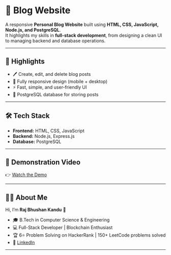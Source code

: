 # 📝 Blog Website  

A responsive **Personal Blog Website** built using **HTML, CSS, JavaScript, Node.js, and PostgreSQL**.  
It highlights my skills in **full-stack development**, from designing a clean UI to managing backend and database operations.  

---

## 🚀 Highlights  
- 🖊️ Create, edit, and delete blog posts  
- 📱 Fully responsive design (mobile + desktop)  
- ⚡ Fast, simple, and user-friendly UI  
- 💾 PostgreSQL database for storing posts  

---

## 🛠 Tech Stack  
- **Frontend:** HTML, CSS, JavaScript  
- **Backend:** Node.js, Express.js  
- **Database:** PostgreSQL  

---
## 🎥 Demonstration Video  
👉 [Watch the Demo](https://drive.google.com/file/d/1xN-PtOgwpmqG1jfE7C6oF0TbbLersC_Y/view?usp=sharing)

---


## 👨‍💻 About Me  
Hi, I’m **Raj Bhushan Kandu** 👋  
- 🎓 B.Tech in Computer Science & Engineering  
- 💻 Full-Stack Developer | Blockchain Enthusiast  
- 🏆 6⭐ Problem Solving on HackerRank | 150+ LeetCode problems solved  
- 🔗 [LinkedIn](https://www.linkedin.com/in/raj-bhushan-489632265/) 

---
